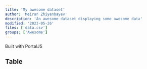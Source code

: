 ```yaml
---
title: 'My awesome dataset'
author: 'Meiran Zhiyenbayev'
description: 'An awesome dataset displaying some awesome data'
modified: '2023-05-26'
files: ['data.csv']
groups: ['Awesome']
---
```


Built with PortalJS

## Table

<Table url="data.csv" />